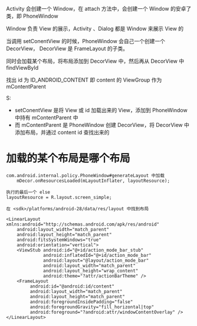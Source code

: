 Activity 会创建一个 Window，在 attach 方法中，会创建一个 Window 的安卓了类，即 PhoneWindow

Window 负责 View 的展示，Activity 、Dialog 都是 Window 来展示 View 的

当调用 setConentView 的时候，PhoneWindow 会自己一个创建一个 DecorView， DecorView 是 FrameLayout 的子类。

同时会加载某个布局，将布局添加到 DecorView 中，然后再从 DecorView 中 findViewById

找出 id 为 ID_ANDROID_CONTENT 即 content 的 ViewGroup 作为 mContentParent


S:
* setConentView 是将 View 或 id 加载出来的 View，添加到 PhoneWindow 中持有 mContentParent 中
* 而 mContentParent 是 PhoneWindow 创建 DecorView，将 DecorView 中添加布局，并通过 content id 查找出来的


# 加载的某个布局是哪个布局
    com.android.internal.policy.PhoneWindow#generateLayout 中加载
        mDecor.onResourcesLoaded(mLayoutInflater, layoutResource);
        
    执行的最后一个 else
    layoutResource = R.layout.screen_simple;
    
    在 <sdk>/platforms/android-28/data/res/layout 中找到布局
    
    <LinearLayout xmlns:android="http://schemas.android.com/apk/res/android"
        android:layout_width="match_parent"
        android:layout_height="match_parent"
        android:fitsSystemWindows="true"
        android:orientation="vertical">
        <ViewStub android:id="@+id/action_mode_bar_stub"
                  android:inflatedId="@+id/action_mode_bar"
                  android:layout="@layout/action_mode_bar"
                  android:layout_width="match_parent"
                  android:layout_height="wrap_content"
                  android:theme="?attr/actionBarTheme" />
        <FrameLayout
             android:id="@android:id/content"
             android:layout_width="match_parent"
             android:layout_height="match_parent"
             android:foregroundInsidePadding="false"
             android:foregroundGravity="fill_horizontal|top"
             android:foreground="?android:attr/windowContentOverlay" />
    </LinearLayout>